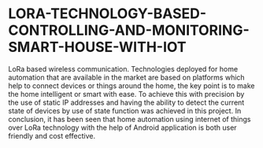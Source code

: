 # LORA-TECHNOLOGY-BASED-CONTROLLING-AND-MONITORING-SMART-HOUSE-WITH-IOT
LoRa based wireless communication. Technologies  deployed  for  home  automation  that  are  available in the market are based on platforms which help to  connect devices or things around the home, the key point is  to make the home intelligent or smart with ease. To achieve  this  with  precision  by  the  use  of  static  IP  addresses  and  having  the  ability  to  detect  the  current  state  of  devices  by use  of  state  function  was  achieved  in  this  project.  In conclusion,  it  has  been  seen  that  home  automation  using internet  of  things  over  LoRa  technology  with  the  help  of Android application is both user friendly and cost effective.
